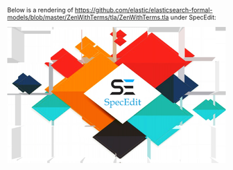 Below is a rendering of https://github.com/elastic/elasticsearch-formal-models/blob/master/ZenWithTerms/tla/ZenWithTerms.tla under SpecEdit:

<p align="center"> 
<img src="icons/splash.png">
</p>
